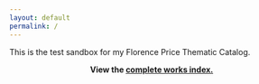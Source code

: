 ```yaml
---
layout: default
permalink: /
---
```


This is the test sandbox for my Florence Price Thematic Catalog.

<p style="text-align: center;"><b>View the <a href="https://dwshadle.github.io/test/_pages/complete-works/">complete works index.</a></b></p>
